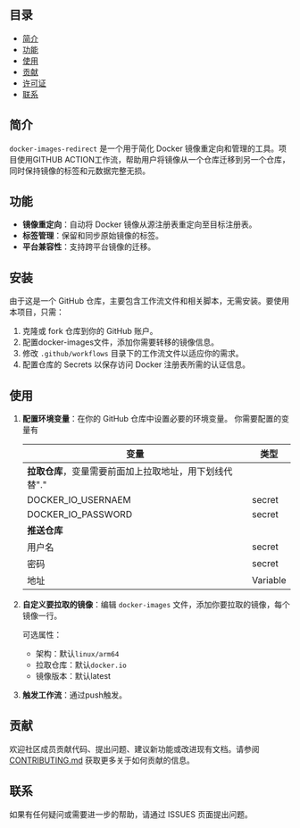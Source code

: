 
## 目录

- [简介](#简介)
- [功能](#功能)
- [使用](#使用)
- [贡献](#贡献)
- [许可证](#许可证)
- [联系](#联系)

## 简介

`docker-images-redirect` 是一个用于简化 Docker 镜像重定向和管理的工具。项目使用GITHUB ACTION工作流，帮助用户将镜像从一个仓库迁移到另一个仓库，同时保持镜像的标签和元数据完整无损。

## 功能

- **镜像重定向**：自动将 Docker 镜像从源注册表重定向至目标注册表。
- **标签管理**：保留和同步原始镜像的标签。
- **平台兼容性**：支持跨平台镜像的迁移。

## 安装

由于这是一个 GitHub 仓库，主要包含工作流文件和相关脚本，无需安装。要使用本项目，只需：

1. 克隆或 fork 仓库到你的 GitHub 账户。
2. 配置docker-images文件，添加你需要转移的镜像信息。
3. 修改 `.github/workflows` 目录下的工作流文件以适应你的需求。
4. 配置仓库的 Secrets 以保存访问 Docker 注册表所需的认证信息。

## 使用

1. **配置环境变量**：在你的 GitHub 仓库中设置必要的环境变量。
   你需要配置的变量有

   | 变量                                                    | 类型     |
   | ------------------------------------------------------- | -------- |
   | **拉取仓库**，变量需要前面加上拉取地址，用下划线代替"." |          |
   | DOCKER_IO_USERNAEM                                      | secret   |
   | DOCKER_IO_PASSWORD                                      | secret   |
   | **推送仓库**                                            |          |
   | 用户名                                                  | secret   |
   | 密码                                                    | secret   |
   | 地址                                                    | Variable |

   

2. **自定义要拉取的镜像**：编辑 `docker-images` 文件，添加你要拉取的镜像，每个镜像一行。

   可选属性：
   * 架构：默认`linux/arm64`
   * 拉取仓库：默认`docker.io`
   * 镜像版本：默认latest

3. **触发工作流**：通过push触发。

## 贡献

欢迎社区成员贡献代码、提出问题、建议新功能或改进现有文档。请参阅 [CONTRIBUTING.md](CONTRIBUTING.md) 获取更多关于如何贡献的信息。

## 联系

如果有任何疑问或需要进一步的帮助，请通过 ISSUES 页面提出问题。
